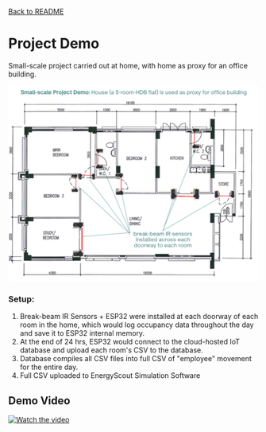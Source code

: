 [Back to README](../README.md)

# Project Demo
Small-scale project carried out at home, with home as proxy for an office building. 

![Alt text](../pictures/floorplan(1).png)

### Setup:

1. Break-beam IR Sensors + ESP32 were installed at each doorway of each room in the home, which would log occupancy data throughout the day and save it to ESP32 internal memory. 
2. At the end of 24 hrs, ESP32 would connect to the cloud-hosted IoT database and upload each room's CSV to the database.
3. Database compiles all CSV files into full CSV of "employee" movement for the entire day.
4. Full CSV uploaded to EnergyScout Simulation Software

## Demo Video

[![Watch the video](https://img.youtube.com/vi/1pkgI2AgtQE/0.jpg)](https://youtu.be/1pkgI2AgtQE)

